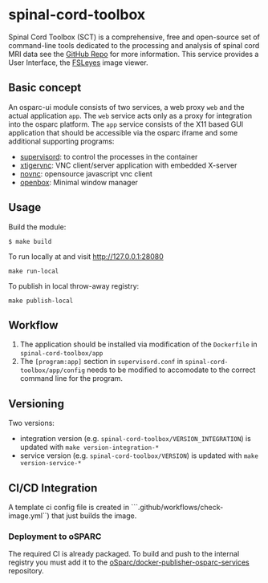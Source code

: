 # spinal-cord-toolbox

Spinal Cord Toolbox (SCT) is a comprehensive, free and open-source set of command-line tools dedicated to the processing and analysis of spinal cord MRI data see the [GitHub Repo](https://github.com/spinalcordtoolbox/spinalcordtoolbox) for more information. This service provides a User Interface, the [FSLeyes](https://fsl.fmrib.ox.ac.uk/fsl/fslwiki/FSLeyes) image viewer.

## Basic concept

An osparc-ui module consists of two services, a web proxy ```web``` and the actual application ```app```.  The ```web``` service acts only as a proxy for integration into the osparc platform. The ```app``` service consists of the X11 based GUI application that should be accessible via the osparc iframe and some additional supporting programs:
- [supervisord](http://supervisord.org/): to control the processes in the container
- [xtigervnc](https://tigervnc.org/): VNC client/server application with embedded X-server
- [novnc](https://novnc.com/info.html): opensource javascript vnc client
- [openbox](http://openbox.org/wiki/Main_Page): Minimal window manager

## Usage


Build the module:
```console
$ make build
```
To run locally at and visit http://127.0.0.1:28080
```console
make run-local
```
To publish in local throw-away registry:
```console
make publish-local
```

## Workflow

1. The application should be installed via modification of the ```Dockerfile``` in ```spinal-cord-toolbox/app```
2. The  ```[program:app]``` section in ```supervisord.conf``` in ```spinal-cord-toolbox/app/config```  needs to be modified to accomodate to the correct command line for the program.

## Versioning

Two versions:

- integration version (e.g. ```spinal-cord-toolbox/VERSION_INTEGRATION```) is updated with ``make version-integration-*``
- service version (e.g. ```spinal-cord-toolbox/VERSION```) is updated with ``make version-service-*``

## CI/CD Integration
A template ci config file is created in ```.github/workflows/check-image.yml``) that just builds the image.

### Deployment to oSPARC

The required CI is already packaged.
To build and push to the internal registry you must add it to the [oSparc/docker-publisher-osparc-services](https://git.speag.com/oSparc/docker-publisher-osparc-services) repository.

